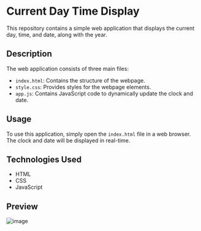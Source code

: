 # Current Day Time Display

This repository contains a simple web application that displays the current day, time, and date, along with the year.

## Description

The web application consists of three main files:

- `index.html`: Contains the structure of the webpage.
- `style.css`: Provides styles for the webpage elements.
- `app.js`: Contains JavaScript code to dynamically update the clock and date.

## Usage

To use this application, simply open the `index.html` file in a web browser. The clock and date will be displayed in real-time.

## Technologies Used

- HTML
- CSS
- JavaScript

## Preview

![image](https://github.com/yaswanthchukka/webDev/assets/138193061/b5667654-4ce7-46c8-a37d-6a96ffa845db)

